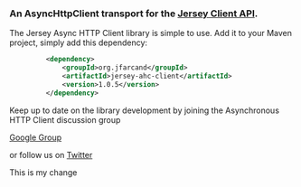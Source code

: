 ### An AsyncHttpClient transport for the [Jersey Client API](http://jersey.java.net/nonav/documentation/latest/client-api.html).

The Jersey Async HTTP Client library is simple to use. Add it to your Maven project, simply add this dependency:

```xml
         <dependency>
             <groupId>org.jfarcand</groupId>
             <artifactId>jersey-ahc-client</artifactId>
             <version>1.0.5</version>
         </dependency>
```

Keep up to date on the library development by joining the Asynchronous HTTP Client discussion group

[Google Group](http://groups.google.com/group/asynchttpclient)

or follow us on [Twitter](http://twitter.com/jfarcand)

This is my change
